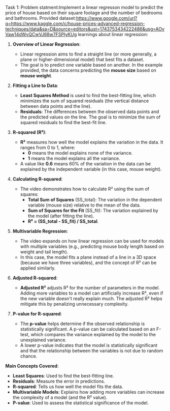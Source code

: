Task 1:
Problem statment:Implement a linear regresson model to predict the price of house based on their square footage and the number of bedrooms and bathrooms.
Provided dataset:https://www.google.com/url?q=https://www.kaggle.com/c/house-prices-advanced-regression-techniques/data&sa=D&source=editors&ust=1743753434222486&usg=AOvVaw14dWvQCwVJ68w7FSPIyKUg
learnings about linear regression:

1. **Overview of Linear Regression**: 
   - Linear regression aims to find a straight line (or more generally, a plane or higher-dimensional model) that best fits a dataset.
   - The goal is to predict one variable based on another. In the example provided, the data concerns predicting the **mouse size** based on **mouse weight**.

2. **Fitting a Line to Data**:
   - **Least Squares Method** is used to find the best-fitting line, which minimizes the sum of squared residuals (the vertical distance between data points and the line).
   - **Residuals**: The differences between the observed data points and the predicted values on the line. The goal is to minimize the sum of squared residuals to find the best-fit line.

3. **R-squared (R²)**:
   - **R²** measures how well the model explains the variation in the data. It ranges from 0 to 1, where:
     - **0** means the model explains none of the variance.
     - **1** means the model explains all the variance.
   - A value like **0.6** means 60% of the variation in the data can be explained by the independent variable (in this case, mouse weight).

4. **Calculating R-squared**:
   - The video demonstrates how to calculate R² using the sum of squares:
     - **Total Sum of Squares** (SS_total): The variation in the dependent variable (mouse size) relative to the mean of the data.
     - **Sum of Squares for the Fit** (SS_fit): The variation explained by the model (after fitting the line).
     - **R² = (SS_total - SS_fit) / SS_total**.

5. **Multivariable Regression**:
   - The video expands on how linear regression can be used for models with multiple variables (e.g., predicting mouse body length based on weight and tail length).
   - In this case, the model fits a plane instead of a line in a 3D space (because we have three variables), and the concept of R² can be applied similarly.

6. **Adjusted R-squared**:
   - **Adjusted R²** adjusts R² for the number of parameters in the model. Adding more variables to a model can artificially increase R², even if the new variable doesn't really explain much. The adjusted R² helps mitigate this by penalizing unnecessary complexity.

7. **P-value for R-squared**:
   - The **p-value** helps determine if the observed relationship is statistically significant. A p-value can be calculated based on an F-test, which compares the variance explained by the model to the unexplained variance.
   - A lower p-value indicates that the model is statistically significant and that the relationship between the variables is not due to random chance.

**Main Concepts Covered**:
- **Least Squares**: Used to find the best-fitting line.
- **Residuals**: Measure the error in predictions.
- **R-squared**: Tells us how well the model fits the data.
- **Multivariable Models**: Explains how adding more variables can increase the complexity of a model (and the R² value).
- **P-value**: Used to assess the statistical significance of the model.
